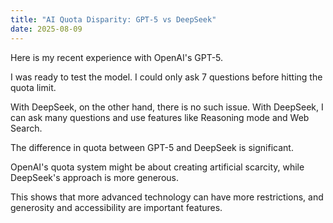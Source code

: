 ```yaml
---
title: "AI Quota Disparity: GPT-5 vs DeepSeek"
date: 2025-08-09
---
```


Here is my recent experience with OpenAI's GPT-5.

I was ready to test the model. I could only ask 7 questions before hitting the quota limit.

With DeepSeek, on the other hand, there is no such issue. With DeepSeek, I can ask many questions and use features like Reasoning mode and Web Search.

The difference in quota between GPT-5 and DeepSeek is significant.

OpenAI's quota system might be about creating artificial scarcity, while DeepSeek's approach is more generous.

This shows that more advanced technology can have more restrictions, and generosity and accessibility are important features.